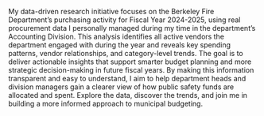My data-driven research initiative focuses on the Berkeley Fire Department’s purchasing activity for Fiscal Year 2024-2025, using real procurement data I personally managed during my time in the department’s Accounting Division. This analysis identifies all active vendors the department engaged with during the year and reveals key spending patterns, vendor relationships, and category-level trends.
The goal is to deliver actionable insights that support smarter budget planning and more strategic decision-making in future fiscal years. By making this information transparent and easy to understand, I aim to help department heads and division managers gain a clearer view of how public safety funds are allocated and spent. Explore the data, discover the trends, and join me in building a more informed approach to municipal budgeting.

